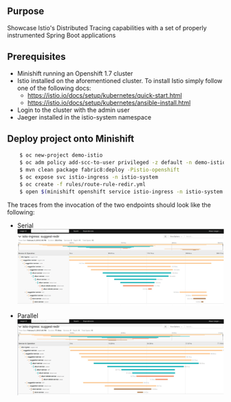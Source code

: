 ## Purpose 

Showcase Istio's Distributed Tracing capabilities with a set of properly instrumented Spring Boot applications

## Prerequisites

- Minishift running an Openshift 1.7 cluster
- Istio installed on the aforementioned cluster.
To install Istio simply follow one of the following docs:
    * https://istio.io/docs/setup/kubernetes/quick-start.html
    * https://istio.io/docs/setup/kubernetes/ansible-install.html
- Login to the cluster with the admin user
- Jaeger installed in the istio-system namespace

## Deploy project onto Minishift

```bash
    $ oc new-project demo-istio
    $ oc adm policy add-scc-to-user privileged -z default -n demo-istio
    $ mvn clean package fabric8:deploy -Pistio-openshift
    $ oc expose svc istio-ingress -n istio-system
    $ oc create -f rules/route-rule-redir.yml    
    $ open $(minishift openshift service istio-ingress -n istio-system --url)/suggest/
```

The traces from the invocation of the two endpoints should look like the following:

* Serial
![](images/serial.jpg)

* Parallel
![](images/parallel.jpg)